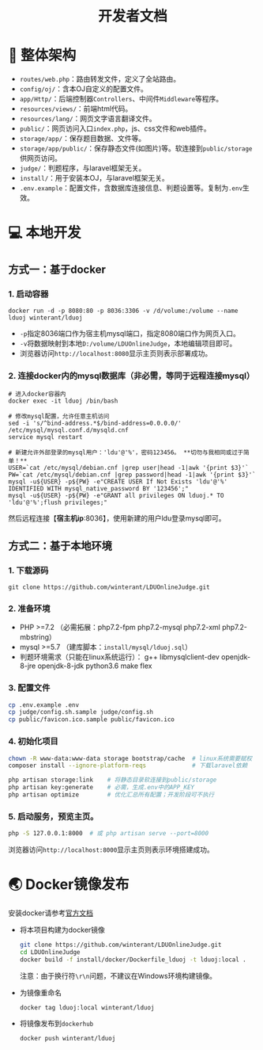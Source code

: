 <h1 align="center">开发者文档</h1>

# 🧱 整体架构

+ `routes/web.php`：路由转发文件，定义了全站路由。
+ `config/oj/`：含本OJ自定义的配置文件。
+ `app/Http/`：后端控制器`Controllers`、中间件`Middleware`等程序。
+ `resources/views/`：前端html代码。
+ `resources/lang/`：网页文字语言翻译文件。
+ `public/`：网页访问入口`index.php`，js、css文件和web插件。
+ `storage/app/`：保存题目数据、文件等。
+ `storage/app/public/`：保存静态文件(如图片)等。软连接到`public/storage`供网页访问。
+ `judge/`：判题程序，与laravel框架无关。
+ `install/`：用于安装本OJ，与laravel框架无关。
+ `.env.example`：配置文件，含数据库连接信息、判题设置等。复制为`.env`生效。

# 💻 本地开发

## 方式一：基于docker

### 1. 启动容器

  ```shell
  docker run -d -p 8080:80 -p 8036:3306 -v /d/volume:/volume --name lduoj winterant/lduoj
  ```

+ `-p`指定8036端口作为宿主机mysql端口，指定8080端口作为网页入口。
+ `-v`将数据映射到本地`D:/volume/LDUOnlineJudge`，本地编辑项目即可。
+ 浏览器访问`http://localhost:8080`显示主页则表示部署成功。

### 2. 连接docker内的mysql数据库（非必需，等同于远程连接mysql）

  ```shell
  # 进入docker容器内
  docker exec -it lduoj /bin/bash

  # 修改mysql配置，允许任意主机访问
  sed -i 's/^bind-address.*$/bind-address=0.0.0.0/' /etc/mysql/mysql.conf.d/mysqld.cnf
  service mysql restart

  # 新建允许外部登录的mysql用户：'ldu'@'%'，密码123456。 **切勿与我相同或过于简单！**
  USER=`cat /etc/mysql/debian.cnf |grep user|head -1|awk '{print $3}'`
  PW=`cat /etc/mysql/debian.cnf |grep password|head -1|awk '{print $3}'`
  mysql -u${USER} -p${PW} -e"CREATE USER If Not Exists 'ldu'@'%' IDENTIFIED WITH mysql_native_password BY '123456';"
  mysql -u${USER} -p${PW} -e"GRANT all privileges ON lduoj.* TO 'ldu'@'%';flush privileges;"
  ```

然后远程连接【**宿主机ip**:8036】，使用新建的用户ldu登录mysql即可。

## 方式二：基于本地环境

### 1. 下载源码

  ```shell script
  git clone https://github.com/winterant/LDUOnlineJudge.git
  ```

### 2. 准备环境

+ PHP >=7.2 （必需拓展：php7.2-fpm php7.2-mysql php7.2-xml php7.2-mbstring）
+ mysql >=5.7 （建库脚本：`install/mysql/lduoj.sql`）
+ 判题环境需求（只能在linux系统运行）：
    g++ libmysqlclient-dev openjdk-8-jre openjdk-8-jdk python3.6 make flex

### 3. 配置文件

  ```bash
  cp .env.example .env
  cp judge/config.sh.sample judge/config.sh
  cp public/favicon.ico.sample public/favicon.ico
  ```

### 4. 初始化项目

  ```bash
  chown -R www-data:www-data storage bootstrap/cache  # linux系统需要赋权
  composer install --ignore-platform-reqs             # 下载laravel依赖

  php artisan storage:link    # 将静态目录软连接到public/storage
  php artisan key:generate    # 必需，生成.env中的APP_KEY
  php artisan optimize        # 优化汇总所有配置；开发阶段可不执行
  ```

### 5. 启动服务，预览主页。

  ```bash
  php -S 127.0.0.1:8000  # 或 php artisan serve --port=8000
  ```

浏览器访问`http://localhost:8000`显示主页则表示环境搭建成功。

# 🌏 Docker镜像发布

安装docker请参考[官方文档](https://yeasy.gitbook.io/docker_practice/install/ubuntu#shi-yong-jiao-ben-zi-dong-an-zhuang)

+ 将本项目构建为docker镜像
  
  ```bash
  git clone https://github.com/winterant/LDUOnlineJudge.git
  cd LDUOnlineJudge
  docker build -f install/docker/Dockerfile_lduoj -t lduoj:local .
  ```
  注意：由于换行符`\r\n`问题，不建议在Windows环境构建镜像。

+ 为镜像重命名

  ```bash
  docker tag lduoj:local winterant/lduoj
  ```

+ 将镜像发布到`dockerhub`

  ```bash
  docker push winterant/lduoj
  ```
